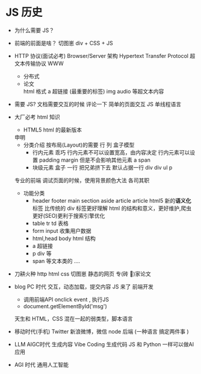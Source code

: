 # JS 历史

- 为什么需要 JS？
- 前端的前面是啥？
  切图崽
  div + CSS + JS
- HTTP 协议(面试必考)
  Browser/Server 架构
  Hypertext Transfer Protocol 超文本传输协议
  WWW

  - 分布式
  - <!DOCTYPE html>
    论文
    <div>
        <title>马斯克推行的第一性原理</title>
    </div>
    html 格式
    a 超链接 (最重要的标签)
    img audio 等超文本内容

- 需要 JS?
  文档需要交互的时候
  评论一下
  简单的页面交互
  JS 单线程语言

- 大厂必考 html 知识

  - HTML5 html 的最新版本
  <!DOCTYPE html> 申明
  - 分类介绍
    按布局(Layout)的需要 行 列
    盒子模型
    - 行内元素 乖巧
      行内元素不可以设置宽高，由内容决定
      行内元素可以设置 padding margin 但是不会影响其他元素
      a span
    - 块级元素 盒子 一行 把兄弟挤下去
      默认占据一行 div
      div
      ul
      p

  专业的前端 调试页面的时候，使用背景颜色大法
  各司其职

  - 功能分类
    - header footer main section aside article
      article html5 新的**语义化**标签
      比传统的 div 标签更好理解 html 的结构和意义，更好维护,爬虫更好(SEO)更利于搜索引擎优化
    - table tr td 表格
    - form input 收集用户数据
    - html,head body html 结构
    - a 超链接
    - p div 等
    - span 等文本类的
      ....

- 刀耕火种
  http html css
  切图崽
  静态的网页 专(砖 🧱)家论文
- blog PC 时代
  交互，动态加载，提交内容
  JS 来了
  前端开发
  - 调用前端API
  onclick event , 执行JS
  - document.getElementById('msg')
  
  天生和 HTML，CSS 混在一起的弱类型，脚本语言
- 移动时代(手机)
  Twitter 新浪微博，微信
  node 后端 (一种语言 搞定两件事 )
- LLM AIGC时代 生成内容
  Vibe Coding 生成代码
  JS 和 Python 一样可以做AI 应用
- AGI 时代
  通用人工智能
